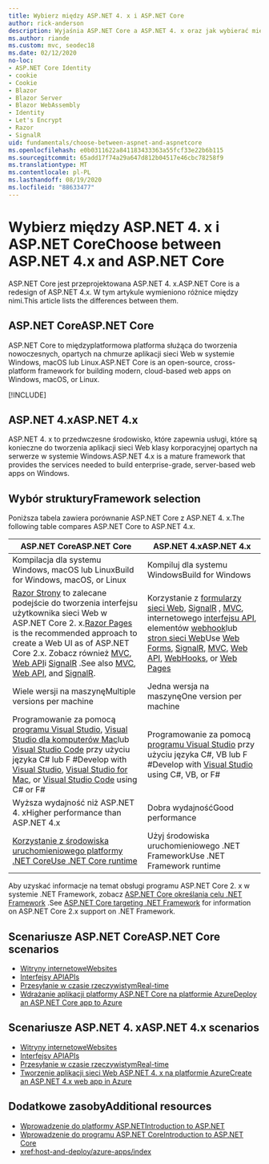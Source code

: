 ```yaml
---
title: Wybierz między ASP.NET 4. x i ASP.NET Core
author: rick-anderson
description: Wyjaśnia ASP.NET Core a ASP.NET 4. x oraz jak wybierać między nimi.
ms.author: riande
ms.custom: mvc, seodec18
ms.date: 02/12/2020
no-loc:
- ASP.NET Core Identity
- cookie
- Cookie
- Blazor
- Blazor Server
- Blazor WebAssembly
- Identity
- Let's Encrypt
- Razor
- SignalR
uid: fundamentals/choose-between-aspnet-and-aspnetcore
ms.openlocfilehash: e0b0311622a841183433363a55fcf33e22b6b115
ms.sourcegitcommit: 65add17f74a29a647d812b04517e46cbc78258f9
ms.translationtype: MT
ms.contentlocale: pl-PL
ms.lasthandoff: 08/19/2020
ms.locfileid: "88633477"
---
```

# <a name="choose-between-aspnet-4x-and-aspnet-core"></a><span data-ttu-id="a0d4c-103">Wybierz między ASP.NET 4. x i ASP.NET Core</span><span class="sxs-lookup"><span data-stu-id="a0d4c-103">Choose between ASP.NET 4.x and ASP.NET Core</span></span>

<span data-ttu-id="a0d4c-104">ASP.NET Core jest przeprojektowana ASP.NET 4. x.</span><span class="sxs-lookup"><span data-stu-id="a0d4c-104">ASP.NET Core is a redesign of ASP.NET 4.x.</span></span> <span data-ttu-id="a0d4c-105">W tym artykule wymieniono różnice między nimi.</span><span class="sxs-lookup"><span data-stu-id="a0d4c-105">This article lists the differences between them.</span></span>

## <a name="aspnet-core"></a><span data-ttu-id="a0d4c-106">ASP.NET Core</span><span class="sxs-lookup"><span data-stu-id="a0d4c-106">ASP.NET Core</span></span>

<span data-ttu-id="a0d4c-107">ASP.NET Core to międzyplatformowa platforma służąca do tworzenia nowoczesnych, opartych na chmurze aplikacji sieci Web w systemie Windows, macOS lub Linux.</span><span class="sxs-lookup"><span data-stu-id="a0d4c-107">ASP.NET Core is an open-source, cross-platform framework for building modern, cloud-based web apps on Windows, macOS, or Linux.</span></span>

[!INCLUDE[](~/includes/benefits.md)]

## <a name="aspnet-4x"></a><span data-ttu-id="a0d4c-108">ASP.NET 4.x</span><span class="sxs-lookup"><span data-stu-id="a0d4c-108">ASP.NET 4.x</span></span>

<span data-ttu-id="a0d4c-109">ASP.NET 4. x to przedwczesne środowisko, które zapewnia usługi, które są konieczne do tworzenia aplikacji sieci Web klasy korporacyjnej opartych na serwerze w systemie Windows.</span><span class="sxs-lookup"><span data-stu-id="a0d4c-109">ASP.NET 4.x is a mature framework that provides the services needed to build enterprise-grade, server-based web apps on Windows.</span></span>

## <a name="framework-selection"></a><span data-ttu-id="a0d4c-110">Wybór struktury</span><span class="sxs-lookup"><span data-stu-id="a0d4c-110">Framework selection</span></span>

<span data-ttu-id="a0d4c-111">Poniższa tabela zawiera porównanie ASP.NET Core z ASP.NET 4. x.</span><span class="sxs-lookup"><span data-stu-id="a0d4c-111">The following table compares ASP.NET Core to ASP.NET 4.x.</span></span>

| <span data-ttu-id="a0d4c-112">ASP.NET Core</span><span class="sxs-lookup"><span data-stu-id="a0d4c-112">ASP.NET Core</span></span> | <span data-ttu-id="a0d4c-113">ASP.NET 4.x</span><span class="sxs-lookup"><span data-stu-id="a0d4c-113">ASP.NET 4.x</span></span> |
|---|---|
|<span data-ttu-id="a0d4c-114">Kompilacja dla systemu Windows, macOS lub Linux</span><span class="sxs-lookup"><span data-stu-id="a0d4c-114">Build for Windows, macOS, or Linux</span></span>|<span data-ttu-id="a0d4c-115">Kompiluj dla systemu Windows</span><span class="sxs-lookup"><span data-stu-id="a0d4c-115">Build for Windows</span></span>|
|<span data-ttu-id="a0d4c-116">[ Razor Strony](xref:razor-pages/index) to zalecane podejście do tworzenia interfejsu użytkownika sieci Web w ASP.NET Core 2. x.</span><span class="sxs-lookup"><span data-stu-id="a0d4c-116">[Razor Pages](xref:razor-pages/index) is the recommended approach to create a Web UI as of ASP.NET Core 2.x.</span></span> <span data-ttu-id="a0d4c-117">Zobacz również [MVC](xref:mvc/overview), [Web API](xref:tutorials/first-web-api)i [SignalR](xref:signalr/introduction) .</span><span class="sxs-lookup"><span data-stu-id="a0d4c-117">See also [MVC](xref:mvc/overview), [Web API](xref:tutorials/first-web-api), and [SignalR](xref:signalr/introduction).</span></span>|<span data-ttu-id="a0d4c-118">Korzystanie z [formularzy sieci Web](/aspnet/web-forms), [SignalR](/aspnet/signalr) , [MVC](/aspnet/mvc), internetowego [interfejsu API](/aspnet/web-api/), elementów [webhook](/aspnet/webhooks/)lub [stron sieci Web](/aspnet/web-pages)</span><span class="sxs-lookup"><span data-stu-id="a0d4c-118">Use [Web Forms](/aspnet/web-forms), [SignalR](/aspnet/signalr), [MVC](/aspnet/mvc), [Web API](/aspnet/web-api/), [WebHooks](/aspnet/webhooks/), or [Web Pages](/aspnet/web-pages)</span></span>|
|<span data-ttu-id="a0d4c-119">Wiele wersji na maszynę</span><span class="sxs-lookup"><span data-stu-id="a0d4c-119">Multiple versions per machine</span></span>|<span data-ttu-id="a0d4c-120">Jedna wersja na maszynę</span><span class="sxs-lookup"><span data-stu-id="a0d4c-120">One version per machine</span></span>|
|<span data-ttu-id="a0d4c-121">Programowanie za pomocą [programu Visual Studio](https://visualstudio.microsoft.com/vs/), [Visual Studio dla komputerów Mac](https://visualstudio.microsoft.com/vs/mac/)lub [Visual Studio Code](https://code.visualstudio.com/) przy użyciu języka C# lub F #</span><span class="sxs-lookup"><span data-stu-id="a0d4c-121">Develop with [Visual Studio](https://visualstudio.microsoft.com/vs/), [Visual Studio for Mac](https://visualstudio.microsoft.com/vs/mac/), or [Visual Studio Code](https://code.visualstudio.com/) using C# or F#</span></span>|<span data-ttu-id="a0d4c-122">Programowanie za pomocą [programu Visual Studio](https://visualstudio.microsoft.com/vs/) przy użyciu języka C#, VB lub F #</span><span class="sxs-lookup"><span data-stu-id="a0d4c-122">Develop with [Visual Studio](https://visualstudio.microsoft.com/vs/) using C#, VB, or F#</span></span>|
|<span data-ttu-id="a0d4c-123">Wyższa wydajność niż ASP.NET 4. x</span><span class="sxs-lookup"><span data-stu-id="a0d4c-123">Higher performance than ASP.NET 4.x</span></span>|<span data-ttu-id="a0d4c-124">Dobra wydajność</span><span class="sxs-lookup"><span data-stu-id="a0d4c-124">Good performance</span></span>|
|[<span data-ttu-id="a0d4c-125">Korzystanie z środowiska uruchomieniowego platformy .NET Core</span><span class="sxs-lookup"><span data-stu-id="a0d4c-125">Use .NET Core runtime</span></span>](/dotnet/standard/choosing-core-framework-server)|<span data-ttu-id="a0d4c-126">Użyj środowiska uruchomieniowego .NET Framework</span><span class="sxs-lookup"><span data-stu-id="a0d4c-126">Use .NET Framework runtime</span></span>|

<span data-ttu-id="a0d4c-127">Aby uzyskać informacje na temat obsługi programu ASP.NET Core 2. x w systemie .NET Framework, zobacz [ASP.NET Core określania celu .NET Framework](xref:index#target-framework) .</span><span class="sxs-lookup"><span data-stu-id="a0d4c-127">See [ASP.NET Core targeting .NET Framework](xref:index#target-framework) for information on ASP.NET Core 2.x support on .NET Framework.</span></span>

## <a name="aspnet-core-scenarios"></a><span data-ttu-id="a0d4c-128">Scenariusze ASP.NET Core</span><span class="sxs-lookup"><span data-stu-id="a0d4c-128">ASP.NET Core scenarios</span></span>

* [<span data-ttu-id="a0d4c-129">Witryny internetowe</span><span class="sxs-lookup"><span data-stu-id="a0d4c-129">Websites</span></span>](xref:tutorials/first-mvc-app/index)
* [<span data-ttu-id="a0d4c-130">Interfejsy API</span><span class="sxs-lookup"><span data-stu-id="a0d4c-130">APIs</span></span>](xref:tutorials/first-web-api)
* [<span data-ttu-id="a0d4c-131">Przesyłanie w czasie rzeczywistym</span><span class="sxs-lookup"><span data-stu-id="a0d4c-131">Real-time</span></span>](xref:signalr/introduction)
* [<span data-ttu-id="a0d4c-132">Wdrażanie aplikacji platformy ASP.NET Core na platformie Azure</span><span class="sxs-lookup"><span data-stu-id="a0d4c-132">Deploy an ASP.NET Core app to Azure</span></span>](/azure/app-service/app-service-web-get-started-dotnet)

## <a name="aspnet-4x-scenarios"></a><span data-ttu-id="a0d4c-133">Scenariusze ASP.NET 4. x</span><span class="sxs-lookup"><span data-stu-id="a0d4c-133">ASP.NET 4.x scenarios</span></span>

* [<span data-ttu-id="a0d4c-134">Witryny internetowe</span><span class="sxs-lookup"><span data-stu-id="a0d4c-134">Websites</span></span>](/aspnet/mvc)
* [<span data-ttu-id="a0d4c-135">Interfejsy API</span><span class="sxs-lookup"><span data-stu-id="a0d4c-135">APIs</span></span>](/aspnet/web-api)
* [<span data-ttu-id="a0d4c-136">Przesyłanie w czasie rzeczywistym</span><span class="sxs-lookup"><span data-stu-id="a0d4c-136">Real-time</span></span>](/aspnet/signalr)
* [<span data-ttu-id="a0d4c-137">Tworzenie aplikacji sieci Web ASP.NET 4. x na platformie Azure</span><span class="sxs-lookup"><span data-stu-id="a0d4c-137">Create an ASP.NET 4.x web app in Azure</span></span>](/azure/app-service/app-service-web-get-started-dotnet-framework)

## <a name="additional-resources"></a><span data-ttu-id="a0d4c-138">Dodatkowe zasoby</span><span class="sxs-lookup"><span data-stu-id="a0d4c-138">Additional resources</span></span>

* [<span data-ttu-id="a0d4c-139">Wprowadzenie do platformy ASP.NET</span><span class="sxs-lookup"><span data-stu-id="a0d4c-139">Introduction to ASP.NET</span></span>](/aspnet/overview)
* [<span data-ttu-id="a0d4c-140">Wprowadzenie do programu ASP.NET Core</span><span class="sxs-lookup"><span data-stu-id="a0d4c-140">Introduction to ASP.NET Core</span></span>](xref:index)
* <xref:host-and-deploy/azure-apps/index>
